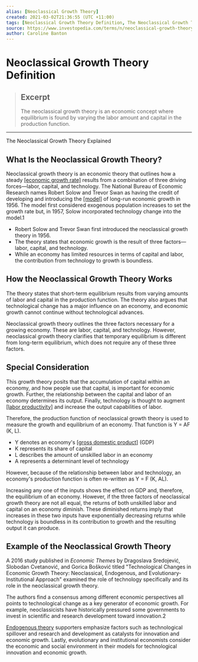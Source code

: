 ```yaml
---
alias: [Neoclassical Growth Theory]
created: 2021-03-02T21:36:55 (UTC +11:00)
tags: [Neoclassical Growth Theory Definition, The Neoclassical Growth Theory Explained]
source: https://www.investopedia.com/terms/n/neoclassical-growth-theory.asp
author: Caroline Banton
---
```


# Neoclassical Growth Theory Definition

> ## Excerpt
> The neoclassical growth theory is an economic concept where equilibrium is found by varying the labor amount and capital in the production function.

---

The Neoclassical Growth Theory Explained
## What Is the Neoclassical Growth Theory?

Neoclassical growth theory is an economic theory that outlines how a steady [[economic growth rate]](https://www.investopedia.com/terms/e/economicgrowthrate.asp) results from a combination of three driving forces—labor, capital, and technology. The National Bureau of Economic Research names Robert Solow and Trevor Swan as having the credit of developing and introducing the [[model]](https://www.nber.org/papers/w13950) of long-run economic growth in 1956. The model first considered exogenous population increases to set the growth rate but, in 1957, Solow incorporated technology change into the model.1

-   Robert Solow and Trevor Swan first introduced the neoclassical growth theory in 1956.
-   The theory states that economic growth is the result of three factors—labor, capital, and technology.
-   While an economy has limited resources in terms of capital and labor, the contribution from technology to growth is boundless.

## How the Neoclassical Growth Theory Works

The theory states that short-term equilibrium results from varying amounts of labor and capital in the production function. The theory also argues that technological change has a major influence on an economy, and economic growth cannot continue without technological advances.

Neoclassical growth theory outlines the three factors necessary for a growing economy. These are labor, capital, and technology. However, neoclassical growth theory clarifies that temporary equilibrium is different from long-term equilibrium, which does not require any of these three factors.

## Special Consideration

This growth theory posits that the accumulation of capital within an economy, and how people use that capital, is important for economic growth. Further, the relationship between the capital and labor of an economy determines its output. Finally, technology is thought to augment [[labor productivity]](https://www.investopedia.com/terms/l/labor-productivity.asp) and increase the output capabilities of labor.

Therefore, the production function of neoclassical growth theory is used to measure the growth and equilibrium of an economy. That function is Y = AF (K, L).

-   Y denotes an economy's [[gross domestic product]](https://www.investopedia.com/terms/g/gdp.asp) (GDP)
-   K represents its share of capital
-   L describes the amount of unskilled labor in an economy 
-   A represents a determinant level of technology

However, because of the relationship between labor and technology, an economy's production function is often re-written as Y = F (K, AL).

Increasing any one of the inputs shows the effect on GDP and, therefore, the equilibrium of an economy. However, if the three factors of neoclassical growth theory are not all equal, the returns of both unskilled labor and capital on an economy diminish. These diminished returns imply that increases in these two inputs have exponentially decreasing returns while technology is boundless in its contribution to growth and the resulting output it can produce.

## Example of the Neoclassical Growth Theory

A 2016 study published in _Economic Themes_ by Dragoslava Sredojević, Slobodan Cvetanović, and Gorica Bošković titled "Technological Changes in Economic Growth Theory: Neoclassical, Endogenous, and Evolutionary-Institutional Approach" examined the role of technology specifically and its role in the neoclassical growth theory.

The authors find a consensus among different economic perspectives all points to technological change as a key generator of economic growth. For example, neoclassicists have historically pressured some governments to invest in scientific and research development toward innovation.2

[Endogenous theory](https://www.investopedia.com/terms/e/endogenousgrowththeory.asp) supporters emphasize factors such as technological spillover and research and development as catalysts for innovation and economic growth. Lastly, evolutionary and institutional economists consider the economic and social environment in their models for technological innovation and economic growth.

